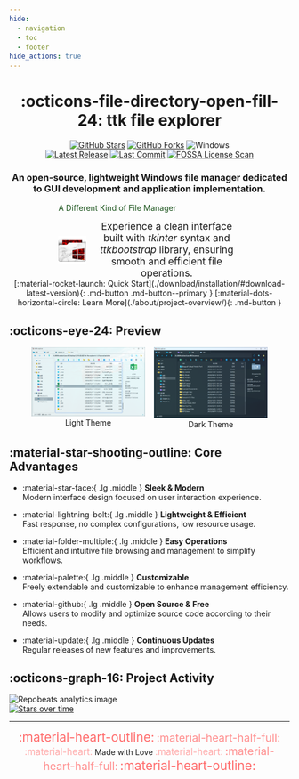 ```yaml
---
hide:
  - navigation
  - toc
  - footer
hide_actions: true
---
```


<center markdown>

# :octicons-file-directory-open-fill-24: ttk file explorer

<div>  
<a href="https://github.com/pyheight/ttk-file-explorer/stargazers"><img src="https://img.shields.io/github/stars/pyheight/ttk-file-explorer?style=social&logo=github" alt="GitHub Stars"></a>
<a href="https://github.com/pyheight/ttk-file-explorer/network/members"><img src="https://img.shields.io/github/forks/pyheight/ttk-file-explorer?style=social&logo=github" alt="GitHub Forks"></a>
<img src="https://img.shields.io/badge/Platform-Windows-blue.svg?style=social&logo=GitHub" alt="Windows">
</div>  
<div>  
<a href="https://github.com/pyheight/ttk-file-explorer/releases"><img src="https://img.shields.io/github/v/release/pyheight/ttk-file-explorer?color=blue&style=flat-square" alt="Latest Release"></a>
<a href="https://github.com/pyheight/ttk-file-explorer/commits/main"><img src="https://img.shields.io/github/last-commit/pyheight/ttk-file-explorer?style=flat-square" alt="Last Commit"></a>
<a href="https://app.fossa.com/projects/git%2Bgithub.com%2Fpyheight%2Fttk-file-explorer?ref=badge_shield"><img src="https://app.fossa.com/api/projects/git%2Bgithub.com%2Fpyheight%2Fttk-file-explorer.svg?type=shield" alt="FOSSA License Scan"></a>
</div>  

<h3>An open-source, lightweight Windows file manager dedicated to GUI development and application implementation.</h3>

</center>

<center>
<div style="width: 65%">
<div class="admonition success">
  <p class="admonition-title" align="left" style="color: #1a531b";>A Different Kind of File Manager</p>
  <div style="display: flex; align-items: center; gap: 12px;">
    <img align="left" width="50" src="../assets/images/favicon.png" alt="LOGO" style="flex-shrink: 0;"/>    
    <p style="margin: 0; font-size: 1.25em;">
      Experience a clean interface built with <em>tkinter</em> syntax and <em>ttkbootstrap</em> library, ensuring smooth and efficient file operations.
    </p>
  </div>
</div>
</div>
</center>

<center markdown>
[:material-rocket-launch: Quick Start](./download/installation/#download-latest-version){: .md-button .md-button--primary }
[:material-dots-horizontal-circle: Learn More](./about/project-overview/){: .md-button }
</center>

## :octicons-eye-24: Preview

<figure>
  <div style="float: left; width: 48%; text-align: center;">
    <img src="../assets/images/v1.0.0-beta/main-light.png" alt="main-light" style="max-width: 100%;">
    <figcaption>Light Theme</figcaption>
  </div>
  <div style="float: right; width: 48%; text-align: center;">
    <img src="../assets/images/v1.0.0-beta/main-dark.png" alt="main-dark" style="max-width: 100%;">
    <figcaption>Dark Theme</figcaption>
  </div>
  <div style="clear: both;"></div>
</figure>

## :material-star-shooting-outline: Core Advantages

<div class="grid cards" markdown>

- :material-star-face:{ .lg .middle } __Sleek & Modern__  
Modern interface design focused on user interaction experience.

- :material-lightning-bolt:{ .lg .middle } __Lightweight & Efficient__  
Fast response, no complex configurations, low resource usage.

- :material-folder-multiple:{ .lg .middle } __Easy Operations__  
Efficient and intuitive file browsing and management to simplify workflows.

- :material-palette:{ .lg .middle } __Customizable__  
Freely extendable and customizable to enhance management efficiency.

- :material-github:{ .lg .middle } __Open Source & Free__  
Allows users to modify and optimize source code according to their needs.

- :material-update:{ .lg .middle } __Continuous Updates__  
Regular releases of new features and improvements.

</div>

## :octicons-graph-16: Project Activity

<div class="graphs-container">
  <div class="graph-item">
    <img src="https://repobeats.axiom.co/api/embed/20d6c7c443b43d705d0c358d0164fc905511be15.svg" alt="Repobeats analytics image">
  </div>
  
  <div class="vertical-divider"></div>
  
  <div class="graph-item">
    <a href="https://starchart.cc/pyheight/ttk-file-explorer" target="_blank">
      <img src="https://starchart.cc/pyheight/ttk-file-explorer.svg?variant=adaptive" alt="Stars over time">
    </a>
  </div>
</div>

---

<center markdown>
<span style="font-size:1.6em;color:#ff6b6b">:material-heart-outline:</span> 
<span style="font-size:1.4em;color:#ff8e8e">:material-heart-half-full:</span> 
<span style="font-size:1.2em;color:#ffaaaa">:material-heart:</span> 
Made with Love 
<span style="font-size:1.2em;color:#ffaaaa">:material-heart:</span> 
<span style="font-size:1.4em;color:#ff8e8e">:material-heart-half-full:</span> 
<span style="font-size:1.6em;color:#ff6b6b">:material-heart-outline:</span>
</center>
